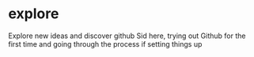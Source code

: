 # explore
Explore new ideas and discover github
Sid here, trying out Github for the first time and going through the process if setting things up
